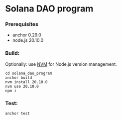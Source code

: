 # Solana DAO program
### Prerequisites
- anchor 0.29.0
- node.js 20.10.0

### Build:
Optionally: use [NVM](https://github.com/nvm-sh/nvm) for Node.js version management.
```
cd solana_dao_program
anchor build
nvm install 20.10.0
nvm use 20.10.0
npm i
```

### Test: 
```
anchor test
```